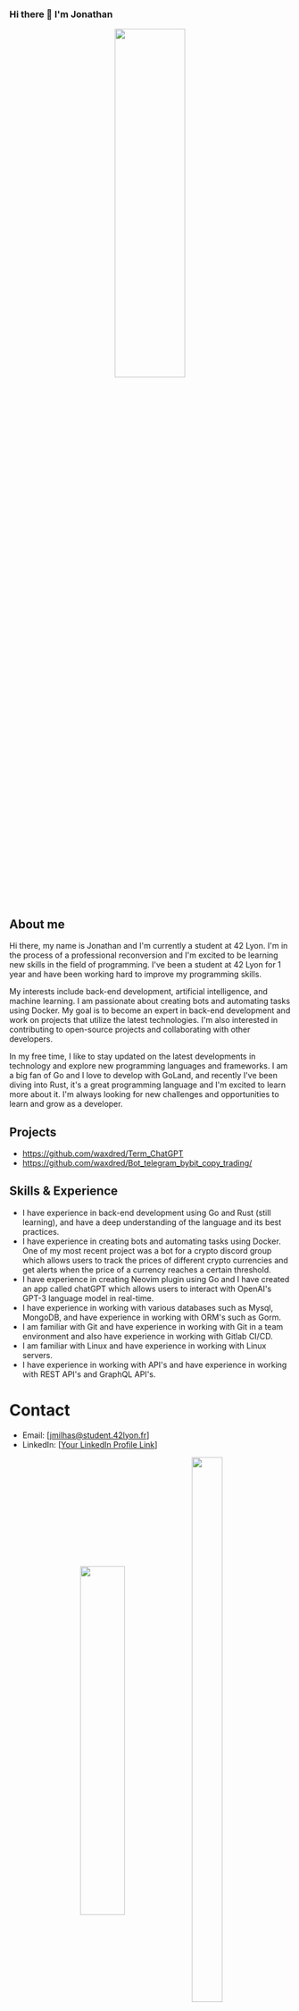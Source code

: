 

### Hi there 👋 I'm Jonathan
<p align="center">
<img align="center" src="https://badge42.vercel.app/api/v2/cl3lguavc004009mdn56k7atu/stats?cursusId=21&coalitionId=49" alt="" height="40%" width="50%">

## About me
Hi there, my name is Jonathan and I'm currently a student at 42 Lyon. I'm in the process of a professional reconversion and I'm excited to be learning new skills in the field of programming. I've been a student at 42 Lyon for 1 year and have been working hard to improve my programming skills.

My interests include back-end development, artificial intelligence, and machine learning. I am passionate about creating bots and automating tasks using Docker. My goal is to become an expert in back-end development and work on projects that utilize the latest technologies. I'm also interested in contributing to open-source projects and collaborating with other developers.

In my free time, I like to stay updated on the latest developments in technology and explore new programming languages and frameworks. I am a big fan of Go and I love to develop with GoLand, and recently I've been diving into Rust, it's a great programming language and I'm excited to learn more about it.
I'm always looking for new challenges and opportunities to learn and grow as a developer.

## Projects
- https://github.com/waxdred/Term_ChatGPT
- https://github.com/waxdred/Bot_telegram_bybit_copy_trading/
	
## Skills & Experience
- I have experience in back-end development using Go and Rust (still learning), and have a deep understanding of the language and its best practices.
- I have experience in creating bots and automating tasks using Docker. One of my most recent project was a bot for a crypto discord group which allows users to track the prices of different crypto currencies and get alerts when the price of a currency reaches a certain threshold.
- I have experience in creating Neovim plugin using Go and I have created an app called chatGPT which allows users to interact with OpenAI's GPT-3 language model in real-time.
- I have experience in working with various databases such as Mysql, MongoDB, and have experience in working with ORM's such as Gorm.
- I am familiar with Git and have experience in working with Git in a team environment and also have experience in working with Gitlab CI/CD.
- I am familiar with Linux and have experience in working with Linux servers.
- I have experience in working with API's and have experience in working with REST API's and GraphQL API's.

# Contact
- Email: [jmilhas@student.42lyon.fr]
- LinkedIn: [[Your LinkedIn Profile Link](https://www.linkedin.com/in/jonathan-milhas-33755418b/)]
<p align="center">
	<img align="center"
	src="https://github-readme-stats.vercel.app/api?username=Waxdred&show_icons=true" alt="" heigt="40%" width="40%"/>&nbsp;<img align="center" src="https://github-readme-stats.vercel.app/api/top-langs/?username=Waxdred&layout=compact" alt="" height="50%" width="33%" />
</p>

![](https://komarev.com/ghpvc/?username=waxdred)
